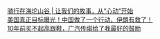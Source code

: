   
[骑行在海坨山谷 | 让我们的故事，从“心动”开始](http://www.dianyue.me/archives/072/7i1121w3sa4g2u6o/)  
[美国真正目标曝光！中国做了一个行动，伊朗有救了！](http://www.dianyue.me/archives/953/4b42br0c69ivj793/)  
[10年前买不起高跟鞋，广汽传祺给了我最好的鼓励](http://www.dianyue.me/archives/138/su111d1pealuypkh/)